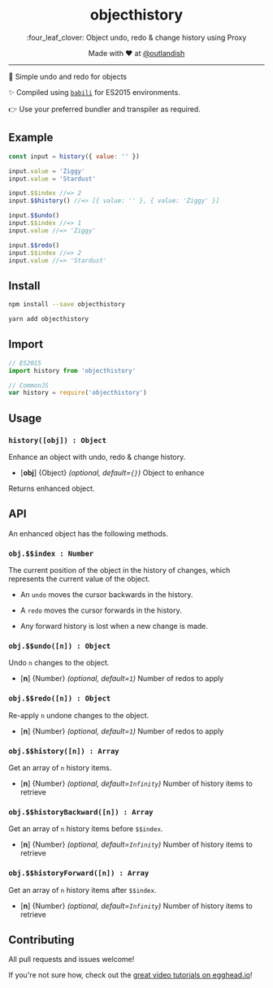 <p><h1 align="center">objecthistory</h1></p>

<p align="center">:four_leaf_clover: Object undo, redo & change history using Proxy</p>

<p align="center">Made with ❤ at <a href="http://www.twitter.com/outlandish">@outlandish</a></p>

<hr/>

:cookie: Simple undo and redo for objects

:sparkles: Compiled using [`babili`](https://github.com/babel/babili) for ES2015 environments.

:point_right: Use your preferred bundler and transpiler as required.

## Example

```js
const input = history({ value: '' })

input.value = 'Ziggy'
input.value = 'Stardust'

input.$$index //=> 2
input.$$history() //=> [{ value: '' }, { value: 'Ziggy' }]

input.$$undo()
input.$$index //=> 1
input.value //=> 'Ziggy'

input.$$redo()
input.$$index //=> 2
input.value //=> 'Stardust'
```

## Install

```sh
npm install --save objecthistory
```

```sh
yarn add objecthistory
```

## Import

```js
// ES2015
import history from 'objecthistory'
```

```js
// CommonJS
var history = require('objecthistory')
```

## Usage

### `history([obj]) : Object`

Enhance an object with undo, redo & change history.

- [__obj__] {Object} _(optional, default=`{}`)_ Object to enhance

Returns enhanced object.
 
## API

An enhanced object has the following methods.

### `obj.$$index : Number`

The current position of the object in the history of changes, which represents the current value of the object. 

- An `undo` moves the cursor backwards in the history.

- A `redo` moves the cursor forwards in the history.

- Any forward history is lost when a new change is made.

### `obj.$$undo([n]) : Object`

Undo `n` changes to the object.

- [__n__] {Number} _(optional, default=`1`)_ Number of redos to apply

### `obj.$$redo([n]) : Object`

Re-apply `n` undone changes to the object.

- [__n__] {Number} _(optional, default=`1`)_ Number of redos to apply

### `obj.$$history([n]) : Array`

Get an array of `n` history items.

- [__n__] {Number} _(optional, default=`Infinity`)_ Number of history items to retrieve

### `obj.$$historyBackward([n]) : Array`

Get an array of `n` history items before `$$index`.

- [__n__] {Number} _(optional, default=`Infinity`)_ Number of history items to retrieve

### `obj.$$historyForward([n]) : Array`

Get an array of `n` history items after `$$index`.

- [__n__] {Number} _(optional, default=`Infinity`)_ Number of history items to retrieve

## Contributing

All pull requests and issues welcome!

If you're not sure how, check out the [great video tutorials on egghead.io](http://bit.ly/2aVzthz)!
